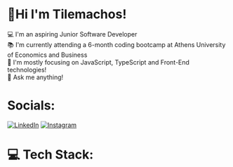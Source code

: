 # :wave:Hi I'm Tilemachos! <br>
 
 :computer: I'm an aspiring Junior Software Developer <br>
 :books: I'm currently attending a 6-month coding bootcamp at Athens University of Economics and Business <br>
 :dart: I'm mostly focusing on JavaScript, TypeScript and Front-End technologies! <br>
 :speech_balloon: Ask me anything!


# Socials:
[![LinkedIn](https://img.shields.io/badge/linkedin-%230077B5.svg?style=for-the-badge&logo=linkedin&logoColor=white)](https://www.linkedin.com/in/tilemachos-spanos-961428231)
[![Instagram](https://img.shields.io/badge/Instagram-%23E4405F.svg?style=for-the-badge&logo=Instagram&logoColor=white)](https://www.instagram.com/tel_spanos/)
<br>

# :computer: Tech Stack:


